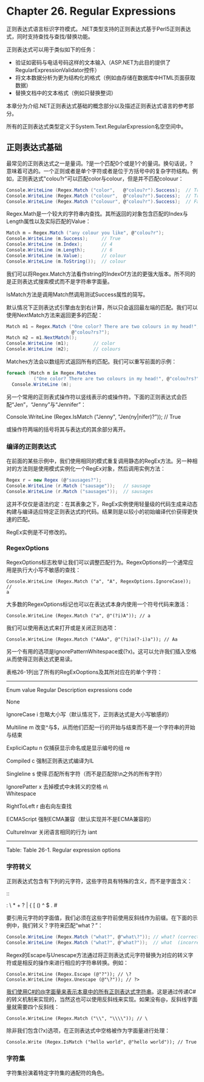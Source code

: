Chapter 26. Regular Expressions
===============================

正则表达式语言标识字符模式。.NET类型支持的正则表达式基于Perl5正则表达式，同时支持查找与查找/替换功能。

正则表达式可以用于类似如下的任务：

-   验证如密码与电话号码这样的文本输入（ASP.NET为此目的提供了RegularExpressionValidator控件）
-   将文本数据分析为更为结构化的格式（例如由存储在数据库中HTML页面获取数据）
-   替换文档中的文本格式（例如只替换整词）

本章分为介绍.NET正则表达式基础的概念部分以及描述正则表达式语言的参考部分。

所有的正则表达式类型定义于System.Text.RegularExpression名空空间中。

正则表达式基础
--------------

最常见的正则表达式之一是量词。?是一个匹配0个或是1个的量词。换句话说，?意味着可选的。一个正则或者是单个字符或者是位于方括号中的复杂字符结构。例如，正则表达式"colou?r"可以匹配color与colour，但是并不匹配colouur：

``` csharp
Console.WriteLine (Regex.Match ("color",   @"colou?r").Success);  // True
Console.WriteLine (Regex.Match ("colour",  @"colou?r").Success);  // True
Console.WriteLine (Regex.Match ("colouur", @"colou?r").Success);  // False
```

Regex.Math是一个较大的字符串内查找。其所返回的对象包含匹配的Index与Length属性以及实际匹配的Value：

``` csharp
Match m = Regex.Match ("any colour you like", @"colou?r");
Console.WriteLine (m.Success);     // True
Console.WriteLine (m.Index);       // 4
Console.WriteLine (m.Length);      // 6
Console.WriteLine (m.Value);       // colour
Console.WriteLine (m.ToString());  // colour
```

我们可以将Regex.Match方法看作string的IndexOf方法的更强大版本。所不同的是正则表达式搜索模式而不是字符串字面量。

IsMatch方法是调用Match然调用测试Success属性的简写。

默认情况下正则表达式引擎由左到右计算，所以只会返回最左端的匹配。我们可以使用NextMatch方法来返回更多的匹配：

``` csharp
Match m1 = Regex.Match ("One color? There are two colours in my head!",
                        @"colou?rs?");
Match m2 = m1.NextMatch();
Console.WriteLine (m1);         // color
Console.WriteLine (m2);         // colours
```

Matches方法会以数组形式返回所有的匹配。我们可以重写前面的示例：

``` csharp
foreach (Match m in Regex.Matches
          ("One color? There are two colours in my head!", @"colou?rs?"))
  Console.WriteLine (m);
```

另一个常用的正则表式操作符以竖线表示的或操作符。下面的正则表达式会匹配“Jen”，“Jenny”与“Jennifer”：

Console.WriteLine (Regex.IsMatch ("Jenny", "Jen(ny|nifer)?")); // True

或操作符两端的括号将其与表达式的其余部分离开。

### 编译的正则表达式

在前面的某些示例中，我们使用相同的模式重复调用静态的RegEx方法。另一种相对的方法则是使用模式实例化一个RegEx对象，然后调用实例方法：

``` csharp
Regex r = new Regex (@"sausages?");
Console.WriteLine (r.Match ("sausage"));   // sausage
Console.WriteLine (r.Match ("sausages"));  // sausages
```

这并不仅仅是语法约定：在其表象之下，RegEx实例使用轻量级的代码生成来动态构建与编译适应特定正则表达式的代码。结果则是以较小的初始编译代价获得更快速的匹配。

RegEx实例是不可修改的。

### RegexOptions

RegexOptions标志枚举让我们可以调整匹配行为。RegexOptions的一个通常应用是执行大小写不敏感的查找：

    Console.WriteLine (Regex.Match ("a", "A", RegexOptions.IgnoreCase)); //
    a

大多数的RegexOptions标记也可以在表达式本身内使用一个符号代码来激活：

    Console.WriteLine (Regex.Match ("a", @"(?i)A")); // a

我们可以使用表达式来打开或是关闭正则选项：

    Console.WriteLine (Regex.Match ("AAAa", @"(?i)a(?-i)a")); // Aa

另一个有用的选项是IgnorePatternWhitespace或(?x)。这可以允许我们插入空格从而使得正则表达式更易读。

表格26-1列出了所有的RegExOoptions及其所对应在的单个字符：

  ------------ ----------------- ------------------------------------------
  Enum value   Regular           Description
               expressions code  

  None                           

  IgnoreCase   i                 忽略大小写（默认情况下，正则表达式是大小写敏感的）

  Multiline    m                 改变\^与\$，从而他们匹配一行的开始与结束而不是一个字符串的开始与结束

  ExpliciCaptu n                 仅捕获显示命名或是显示编号的组
  re                             

  Compiled     c                 强制正则表达式编译为IL

  Singleline   s                 使得.匹配所有字符（而不是匹配除\\n之外的所有字符）

  IgnorePatter x                 去掉模式中未转义的空格
  n\                             
  Whitespace                     

  RightToLeft  r                 由右向左查找

  ECMAScript                     强制ECMA兼容（默认实现并不是ECMA兼容的）

  CultureInvar                   关闭语言相同的行为
  iant                           
  ------------ ----------------- ------------------------------------------

Table: Table 26-1. Regular expression options

### 字符转义

正则表达式包含有下列的元字符，这些字符具有特殊的含义，而不是字面含义：

::

:   \\ \* + ? | { \[ () \^ \$ . \#

要引用元字符的字面值，我们必须在这些字符前使用反斜线作为前缀。在下面的示例中，我们转义？字符来匹配“what？”：

``` csharp
Console.WriteLine (Regex.Match ("what?", @"what\?")); // what? (correct)
Console.WriteLine (Regex.Match ("what?", @"what?"));  // what  (incorrect)
```

Regex的Escape与Unescape方法通过将正则表达式元字符替换为对应的转义字符或是相反的操作来进行相应的字符串转换。例如：

    Console.WriteLine (Regex.Escape (@"?")); // \?
    Console.WriteLine (Regex.Unescape (@"\?")); // ?>

[我们使用C\#的@字面量来表示本章中的所有正则表达式字符串](mailto:我们使用C#的@字面量来表示本章中的所有正则表达式字符串)。这是通过传递C\#的转义机制来实现的，当然这也可以使用反斜线来实现。如果没有@，反斜线字面量就需要四个反斜线：

    Console.WriteLine (Regex.Match ("\\", "\\\\")); // \

除非我们包含(?x)选项，在正则表达式中空格被作为字面量进行处理：

    Console.Write (Regex.IsMatch ("hello world", @"hello world")); // True

### 字符集

字符集扮演着特定字符集的通配符的角色。
